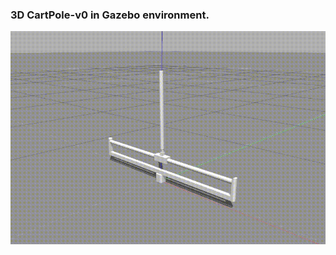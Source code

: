 ### 3D CartPole-v0 in Gazebo environment.

<p align= "center">
  <img src="/images/cartpole-pg-gazebo.gif/">
</p>

 
